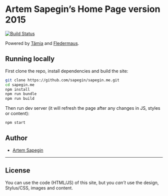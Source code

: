# Artem Sapegin’s Home Page version 2015

[![Build Status](https://travis-ci.org/sapegin/sapegin.me.png)](https://travis-ci.org/sapegin/sapegin.me)

Powered by [Tâmia](http://tamiadev.github.io/tamia/) and [Fledermaus](https://github.com/sapegin/fledermaus).


## Running locally

First clone the repo, install dependencies and build the site:

```bash
git clone https://github.com/sapegin/sapegin.me.git
cd sapegin.me
npm install
npm run bundle
npm run build
```

Then run dev server (it will refresh the page after any changes in JS, styles or content):

```bash
npm start
```

## Author

* [Artem Sapegin](http://sapegin.me)

---

## License

You can use the code (HTML/JS) of this site, but you *can’t* use the design, Stylus/CSS, images and content.
